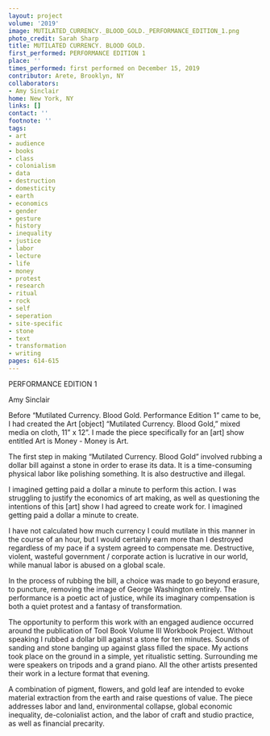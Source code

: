 ```yaml
---
layout: project
volume: '2019'
image: MUTILATED_CURRENCY._BLOOD_GOLD._PERFORMANCE_EDITION_1.png
photo_credit: Sarah Sharp
title: MUTILATED CURRENCY. BLOOD GOLD.
first_performed: PERFORMANCE EDITION 1
place: ''
times_performed: first performed on December 15, 2019
contributor: Arete, Brooklyn, NY
collaborators:
- Amy Sinclair
home: New York, NY
links: []
contact: ''
footnote: ''
tags:
- art
- audience
- books
- class
- colonialism
- data
- destruction
- domesticity
- earth
- economics
- gender
- gesture
- history
- inequality
- justice
- labor
- lecture
- life
- money
- protest
- research
- ritual
- rock
- self
- seperation
- site-specific
- stone
- text
- transformation
- writing
pages: 614-615
---
```


PERFORMANCE EDITION 1

Amy Sinclair

Before “Mutilated Currency. Blood Gold. Performance Edition 1” came to be, I had created the Art [object] “Mutilated Currency. Blood Gold,” mixed media on cloth, 11” x 12”. I made the piece specifically for an [art] show entitled Art is Money - Money is Art.

The first step in making “Mutilated Currency. Blood Gold” involved rubbing a dollar bill against a stone in order to erase its data. It is a time-consuming physical labor like polishing something. It is also destructive and illegal.

I imagined getting paid a dollar a minute to perform this action. I was struggling to justify the economics of art making, as well as questioning the intentions of this [art] show I had agreed to create work for. I imagined getting paid a dollar a minute to create.

I have not calculated how much currency I could mutilate in this manner in the course of an hour, but I would certainly earn more than I destroyed regardless of my pace if a system agreed to compensate me. Destructive, violent, wasteful government / corporate action is lucrative in our world, while manual labor is abused on a global scale.

In the process of rubbing the bill, a choice was made to go beyond erasure, to puncture, removing the image of George Washington entirely. The performance is a poetic act of justice, while its imaginary compensation is both a quiet protest and a fantasy of transformation.

The opportunity to perform this work with an engaged audience occurred around the publication of Tool Book Volume III Workbook Project. Without speaking I rubbed a dollar bill against a stone for ten minutes. Sounds of sanding and stone banging up against glass filled the space. My actions took place on the ground in a simple, yet ritualistic setting. Surrounding me were speakers on tripods and a grand piano. All the other artists presented their work in a lecture format that evening.

A combination of pigment, flowers, and gold leaf are intended to evoke material extraction from the earth and raise questions of value. The piece addresses labor and land, environmental collapse, global economic inequality, de-colonialist action, and the labor of craft and studio practice, as well as financial precarity.
